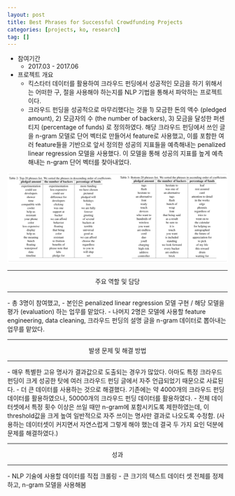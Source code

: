 ```yaml
---
layout: post
title: Best Phrases for Successful Crowdfunding Projects
categories: [projects, ko, research]
tag: []
---
```


- 참여기간
  - 2017.03 - 2017.06 
- 프로젝트 개요
  - 킥스타터 데이터를 활용하여 크라우드 펀딩에서 성공적인 모금을 하기 위해서는 어떠한 구, 절을 사용해야 하는지를 NLP 기법을 통해서 파악하는 프로젝트이다.
  - 크라우드 펀딩을 성공적으로 마무리했다는 것을 1) 모금한 돈의 액수 (pledged amount), 2) 모금자의 수 (the number of backers), 3) 모금을 달성한 퍼센티지 (percentage of funds) 로 정의하였다. 해당 크라우드 펀딩에서 쓰인 글을 n-gram 모델로 단어 벡터로 만들어서 feature로 사용했고, 이를 포함한 여러 feature들을 기반으로 앞서 정의한 성공의 지표들을 예측해내는 penalized linear regression 모델을 사용했다. 이 모델을 통해 성공의 지표를 높게 예측해내는 n-gram 단어 벡터를 찾아내었다.

![](/assets/projects/research/crowdfunding/capture.png)

<hr/>
<center>주요 역할 및 담당</center>
<hr/>
- 총 3명이 참여했고,
- 본인은 penalized linear regression 모델 구현 / 해당 모델을 평가 (evaluation) 하는 업무를 맡았다.
- 나머지 2명은 모델에 사용할 feature engineering, data cleaning, 크라우드 펀딩의 설명 글을 n-gram 데이터로 뽑아내는 업무를 맡았다.

<hr/>
<center>발생 문제 및 해결 방법</center>
<hr/>
- 매우 특별한 고유 명사가 결과값으로 도출되는 경우가 많았다. 아마도 특정 크라우드 펀딩이 크게 성공한 탓에 여러 크라우드 펀딩 글에서 자주 언급되었기 때문으로 사료된다. 
  - 더 큰 데이터를 사용하는 것으로 해결했다. 기존에는 약 4000개의 크라우드 펀딩 데이터를 활용하였으나, 50000개의 크라우드 펀딩 데이터를 활용하였다.
  - 전체 데이터셋에서 특정 횟수 이상은 쓰일 때만 n-gram에 포함시키도록 제한하였는데, 이 threshold값을 크게 높여 일반적으로 자주 쓰이는 명사만 결과로 나오도록 수정함. (사용하는 데이터셋이 커지면서 자연스럽게 그렇게 해야 했는데 결국 두 가지 요인 덕분에 문제를 해결하였다.)

<hr/>
<center>성과</center>
<hr/>
- NLP 기술에 사용할 데이터를 직접 크롤링
- 큰 크기의 텍스트 데이터 셋 전체를 정제하고, n-gram 모델을 사용해봄
